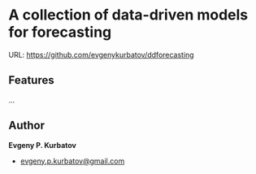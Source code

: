 # A collection of data-driven models for forecasting


URL: https://github.com/evgenykurbatov/ddforecasting



## Features

...


## Author

**Evgeny P. Kurbatov**

- <evgeny.p.kurbatov@gmail.com>
